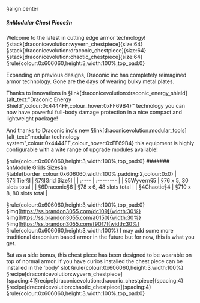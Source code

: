 §align:center
##### §nModular Chest Piece§n
Welcome to the latest in cutting edge armor technology!
§stack[draconicevolution:wyvern_chestpiece]{size:64} §stack[draconicevolution:draconic_chestpiece]{size:64} §stack[draconicevolution:chaotic_chestpiece]{size:64} 
§rule{colour:0x606060,height:3,width:100%,top_pad:0}

Expanding on previous designs, Draconic inc has completely reimagined armor technology. Gone are the days of wearing bulky metal plates.

Thanks to innovations in §link[draconicevolution:draconic_energy_shield]{alt_text:"Draconic Energy Shield",colour:0x4444FF,colour_hover:0xFF69B4}™ technology you can now have powerful full-body damage protection in a nice compact and lightweight package!

And thanks to Draconic inc's new §link[draconicevolution:modular_tools]{alt_text:"modular technology system",colour:0x4444FF,colour_hover:0xFF69B4} this equipment is highly configurable with a wite range of upgrade modules available! 

§rule{colour:0x606060,height:3,width:100%,top_pad:0}
####### §nModule Grids Sizes§n
§table{border_colour:0x606060,width:100%,padding:2,colour:0x0}
| §7§lTier§l | §7§lGrid Size§l |
| :---- | :-------- | 
| §5Wyvern§5		| §76 x 5, 30 slots total |
| §6Draconic§6	| §78 x 6, 48 slots total |
| §4Chaotic§4		| §710 x 8, 80 slots total |

§rule{colour:0x606060,height:3,width:100%,top_pad:0}
§img[https://ss.brandon3055.com/dc109]{width:30%} §img[https://ss.brandon3055.com/a0150]{width:30%} §img[https://ss.brandon3055.com/f90f7]{width:30%}
§rule{colour:0x606060,height:3,width:100%}
I may add some more traditional draconium based armor in the future but for now, this is what you get.

But as a side bonus, this chest piece has been designed to be wearable on top of normal armor. If you have curios installed the chest piece can be installed in the 'body' slot
§rule{colour:0x606060,height:3,width:100%}
§recipe[draconicevolution:wyvern_chestpiece]{spacing:4]§recipe[draconicevolution:draconic_chestpiece]{spacing:4}§recipe[draconicevolution:chaotic_chestpiece]{spacing:4}
§rule{colour:0x606060,height:3,width:100%,top_pad:0}